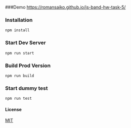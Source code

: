 ###Demo
https://romansaiko.github.io/js-band-hw-task-5/

### Installation
```
npm install
```

### Start Dev Server
```
npm run start
```

### Build Prod Version
```
npm run build
```

### Start dummy test
```
npm run test
```

#### License
[MIT](https://choosealicense.com/licenses/mit/)
